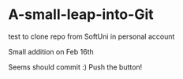 # A-small-leap-into-Git
test to clone repo from SoftUni in personal account

Small addition on Feb 16th

Seems should commit :)
Push the button!
